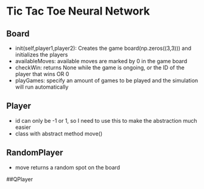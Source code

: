 # Tic Tac Toe Neural Network

## Board
* init(self,player1,player2): Creates the game board(np.zeros((3,3))) and initializes the players
* availableMoves: available moves are marked by 0 in the game board
* checkWin: returns None while the game is ongoing, or the ID of the player that wins OR 0
* playGames: specify an amount of games to be played and the simulation will run automatically

## Player
* id can only be -1 or 1, so I need to use this to make the abstraction much easier
* class with abstract method move()

## RandomPlayer
* move returns a random spot on the board


##QPlayer